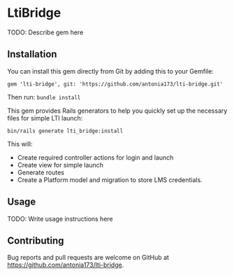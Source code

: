 # LtiBridge

TODO: Describe gem here

## Installation

You can install this gem directly from Git by adding this to your Gemfile:
```
gem 'lti-bridge', git: 'https://github.com/antonia173/lti-bridge.git'
```
Then run: `bundle install`

This gem provides Rails generators to help you quickly set up the necessary files for simple LTI launch:
```
bin/rails generate lti_bridge:install
```

This will:
- Create required controller actions for login and launch
- Create view for simple launch
- Generate routes
- Create a Platform model and migration to store LMS credentials.

## Usage

TODO: Write usage instructions here

## Contributing

Bug reports and pull requests are welcome on GitHub at https://github.com/antonia173/lti-bridge.
